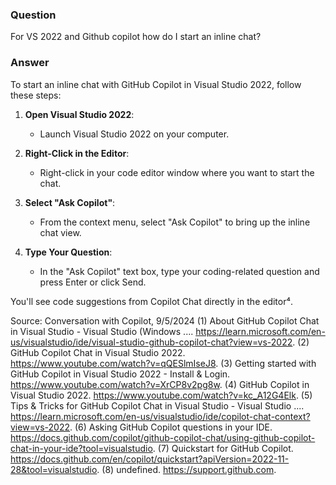 ### Question

For VS 2022 and Github copilot how do I start an inline chat?

### Answer

To start an inline chat with GitHub Copilot in Visual Studio 2022, follow these steps:

1. **Open Visual Studio 2022**:

   - Launch Visual Studio 2022 on your computer.

2. **Right-Click in the Editor**:

   - Right-click in your code editor window where you want to start the chat.

3. **Select "Ask Copilot"**:

   - From the context menu, select "Ask Copilot" to bring up the inline chat view.

4. **Type Your Question**:
   - In the "Ask Copilot" text box, type your coding-related question and press Enter or click Send.

You'll see code suggestions from Copilot Chat directly in the editor⁴.

Source: Conversation with Copilot, 9/5/2024
(1) About GitHub Copilot Chat in Visual Studio - Visual Studio (Windows .... https://learn.microsoft.com/en-us/visualstudio/ide/visual-studio-github-copilot-chat?view=vs-2022.
(2) GitHub Copilot Chat in Visual Studio 2022. https://www.youtube.com/watch?v=qQESlmIseJ8.
(3) Getting started with GitHub Copilot in Visual Studio 2022 - Install & Login. https://www.youtube.com/watch?v=XrCP8v2pg8w.
(4) GitHub Copilot in Visual Studio 2022. https://www.youtube.com/watch?v=kc_A12G4Elk.
(5) Tips & Tricks for GitHub Copilot Chat in Visual Studio - Visual Studio .... https://learn.microsoft.com/en-us/visualstudio/ide/copilot-chat-context?view=vs-2022.
(6) Asking GitHub Copilot questions in your IDE. https://docs.github.com/copilot/github-copilot-chat/using-github-copilot-chat-in-your-ide?tool=visualstudio.
(7) Quickstart for GitHub Copilot. https://docs.github.com/en/copilot/quickstart?apiVersion=2022-11-28&tool=visualstudio.
(8) undefined. https://support.github.com.
